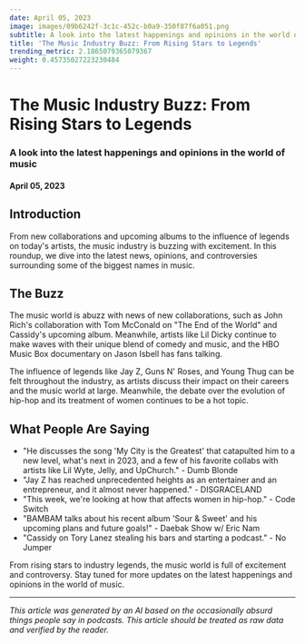 ```yaml
---
date: April 05, 2023
image: images/09b6242f-3c1c-452c-b0a9-350f87f6a051.png
subtitle: A look into the latest happenings and opinions in the world of music
title: 'The Music Industry Buzz: From Rising Stars to Legends'
trending_metric: 2.1865079365079367
weight: 0.45735027223230484
---
```

# The Music Industry Buzz: From Rising Stars to Legends
### A look into the latest happenings and opinions in the world of music
#### April 05, 2023
## Introduction
From new collaborations and upcoming albums to the influence of legends on today's artists, the music industry is buzzing with excitement. In this roundup, we dive into the latest news, opinions, and controversies surrounding some of the biggest names in music.

## The Buzz
The music world is abuzz with news of new collaborations, such as John Rich's collaboration with Tom McConald on "The End of the World" and Cassidy's upcoming album. Meanwhile, artists like Lil Dicky continue to make waves with their unique blend of comedy and music, and the HBO Music Box documentary on Jason Isbell has fans talking.

The influence of legends like Jay Z, Guns N' Roses, and Young Thug can be felt throughout the industry, as artists discuss their impact on their careers and the music world at large. Meanwhile, the debate over the evolution of hip-hop and its treatment of women continues to be a hot topic.

## What People Are Saying
- "He discusses the song 'My City is the Greatest' that catapulted him to a new level, what's next in 2023, and a few of his favorite collabs with artists like Lil Wyte, Jelly, and UpChurch." - Dumb Blonde
- "Jay Z has reached unprecedented heights as an entertainer and an entrepreneur, and it almost never happened." - DISGRACELAND
- "This week, we're looking at how that affects women in hip-hop." - Code Switch
- "BAMBAM talks about his recent album 'Sour & Sweet' and his upcoming plans and future goals!" - Daebak Show w/ Eric Nam
- "Cassidy on Tory Lanez stealing his bars and starting a podcast." - No Jumper

From rising stars to industry legends, the music world is full of excitement and controversy. Stay tuned for more updates on the latest happenings and opinions in the world of music.

 --- 

*This article was generated by an AI based on the occasionally absurd things people say in podcasts. This article should be treated as raw data and verified by the reader.*